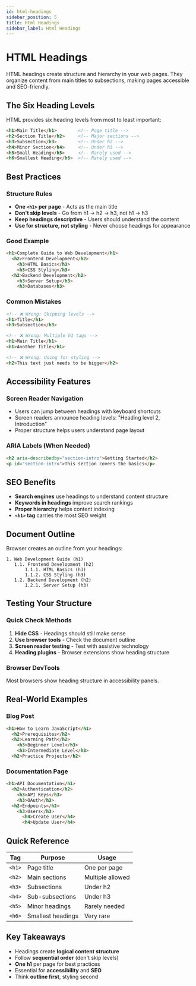 ```yaml
---
id: html-headings
sidebar_position: 5
title: Html Headings
sidebar_label: Html Headings
---
```


# HTML Headings

HTML headings create structure and hierarchy in your web pages. They organize content from main titles to subsections, making pages accessible and SEO-friendly.

## The Six Heading Levels

HTML provides six heading levels from most to least important:

```html
<h1>Main Title</h1>        <!-- Page title -->
<h2>Section Title</h2>     <!-- Major sections -->
<h3>Subsection</h3>        <!-- Under h2 -->
<h4>Minor Section</h4>     <!-- Under h3 -->
<h5>Small Heading</h5>     <!-- Rarely used -->
<h6>Smallest Heading</h6>  <!-- Rarely used -->
```

## Best Practices

### Structure Rules
- **One `<h1>` per page** - Acts as the main title
- **Don't skip levels** - Go from h1 → h2 → h3, not h1 → h3
- **Keep headings descriptive** - Users should understand the content
- **Use for structure, not styling** - Never choose headings for appearance

### Good Example
```html
<h1>Complete Guide to Web Development</h1>
  <h2>Frontend Development</h2>
    <h3>HTML Basics</h3>
    <h3>CSS Styling</h3>
  <h2>Backend Development</h2>
    <h3>Server Setup</h3>
    <h3>Databases</h3>
```

### Common Mistakes
```html
<!-- ❌ Wrong: Skipping levels -->
<h1>Title</h1>
<h3>Subsection</h3>

<!-- ❌ Wrong: Multiple h1 tags -->
<h1>Main Title</h1>
<h1>Another Title</h1>

<!-- ❌ Wrong: Using for styling -->
<h2>This text just needs to be bigger</h2>
```

## Accessibility Features

### Screen Reader Navigation
- Users can jump between headings with keyboard shortcuts
- Screen readers announce heading levels: "Heading level 2, Introduction"
- Proper structure helps users understand page layout

### ARIA Labels (When Needed)
```html
<h2 aria-describedby="section-intro">Getting Started</h2>
<p id="section-intro">This section covers the basics</p>
```

## SEO Benefits

- **Search engines** use headings to understand content structure
- **Keywords in headings** improve search rankings
- **Proper hierarchy** helps content indexing
- **`<h1>` tag** carries the most SEO weight

## Document Outline

Browser creates an outline from your headings:

```
1. Web Development Guide (h1)
   1.1. Frontend Development (h2)
       1.1.1. HTML Basics (h3)
       1.1.2. CSS Styling (h3)
   1.2. Backend Development (h2)
       1.2.1. Server Setup (h3)
```

## Testing Your Structure

### Quick Check Methods
1. **Hide CSS** - Headings should still make sense
2. **Use browser tools** - Check the document outline
3. **Screen reader testing** - Test with assistive technology
4. **Heading plugins** - Browser extensions show heading structure

### Browser DevTools
Most browsers show heading structure in accessibility panels.

## Real-World Examples

### Blog Post
```html
<h1>How to Learn JavaScript</h1>
  <h2>Prerequisites</h2>
  <h2>Learning Path</h2>
    <h3>Beginner Level</h3>
    <h3>Intermediate Level</h3>
  <h2>Practice Projects</h2>
```

### Documentation Page
```html
<h1>API Documentation</h1>
  <h2>Authentication</h2>
    <h3>API Keys</h3>
    <h3>OAuth</h3>
  <h2>Endpoints</h2>
    <h3>Users</h3>
      <h4>Create User</h4>
      <h4>Update User</h4>
```

## Quick Reference

| Tag | Purpose | Usage |
|-----|---------|-------|
| `<h1>` | Page title | One per page |
| `<h2>` | Main sections | Multiple allowed |
| `<h3>` | Subsections | Under h2 |
| `<h4>` | Sub-subsections | Under h3 |
| `<h5>` | Minor headings | Rarely needed |
| `<h6>` | Smallest headings | Very rare |

## Key Takeaways

- Headings create **logical content structure**
- Follow **sequential order** (don't skip levels)
- **One h1** per page for best practices
- Essential for **accessibility** and **SEO**
- Think **outline first**, styling second
